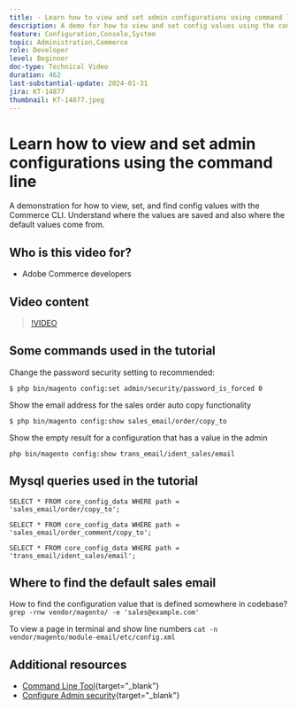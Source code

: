 ```yaml
---
title: - Learn how to view and set admin configurations using command line
description: A demo for how to view and set config values using the command line $ php bin/magento config:set admin/security/password_is_forced 0Value was saved.$ php bin/magento cache:flush
feature: Configuration,Console,System
topic: Administration,Commerce
role: Developer
level: Beginner
doc-type: Technical Video
duration: 462
last-substantial-update: 2024-01-31
jira: KT-14877
thumbnail: KT-14877.jpeg
---
```


# Learn how to view and set admin configurations using the command line

A demonstration for how to view, set, and find config values with the Commerce CLI. Understand where the values are saved and also where the default values come from.

## Who is this video for?

- Adobe Commerce developers

## Video content

>[!VIDEO](https://video.tv.adobe.com/v/3427123?&learn=on)

## Some commands used in the tutorial

Change the password security setting to recommended:

`$ php bin/magento config:set admin/security/password_is_forced 0`

Show the email address for the sales order auto copy functionality

`$ php bin/magento config:show sales_email/order/copy_to`

Show the empty result for a configuration that has a value in the admin

`php bin/magento config:show trans_email/ident_sales/email`

## Mysql queries used in the tutorial

```
SELECT * FROM core_config_data WHERE path = 'sales_email/order/copy_to';

SELECT * FROM core_config_data WHERE path = 'sales_email/order_comment/copy_to';

SELECT * FROM core_config_data WHERE path = 'trans_email/ident_sales/email';
```

## Where to find the default sales email

How to find the configuration value that is defined somewhere in codebase?
`grep -rnw vendor/magento/ -e 'sales@example.com'`

To view a page in terminal and show line numbers `cat -n vendor/magento/module-email/etc/config.xml`

## Additional resources

- [Command Line Tool](https://experienceleague.adobe.com/docs/commerce-operations/configuration-guide/cli/config-cli.html){target="_blank"}
- [Configure Admin security](https://experienceleague.adobe.com/docs/commerce-admin/systems/security/security-admin.html){target="_blank"}
